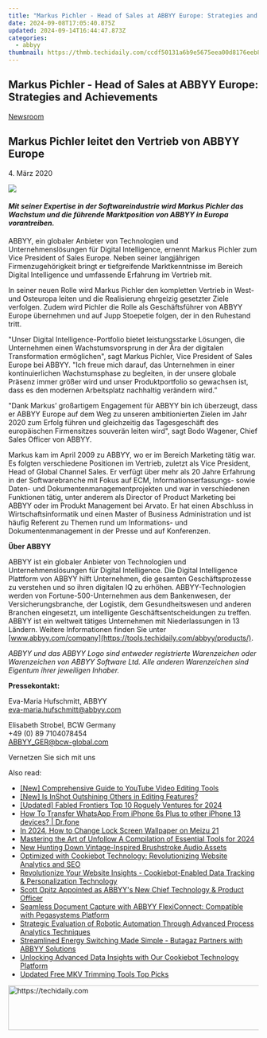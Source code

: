 ```yaml
---
title: "Markus Pichler - Head of Sales at ABBYY Europe: Strategies and Achievements"
date: 2024-09-08T17:05:40.875Z
updated: 2024-09-14T16:44:47.873Z
categories:
  - abbyy
thumbnail: https://thmb.techidaily.com/ccdf50131a6b9e5675eea00d8176eeb8be6c7d5597ded286e2b977dc206141e5.jpg
---
```


## Markus Pichler - Head of Sales at ABBYY Europe: Strategies and Achievements

[Newsroom](https://tools.techidaily.com/abbyy/products/)

## Markus Pichler leitet den Vertrieb von ABBYY Europe

4\. März 2020

![](https://content.abbyy.com/-/media/project/abbyy/abbyy/branchtemplates/shutterstock_1272462163_1296-x-729.jpg?h=729&iar=0&w=1296)

#### _Mit seiner Expertise in der Softwareindustrie wird Markus Pichler das Wachstum und die führende Marktposition von ABBYY in Europa vorantreiben._ 

ABBYY, ein globaler Anbieter von Technologien und Unternehmenslösungen für Digital Intelligence, ernennt Markus Pichler zum Vice President of Sales Europe. Neben seiner langjährigen Firmenzugehörigkeit bringt er tiefgreifende Marktkenntnisse im Bereich Digital Intelligence und umfassende Erfahrung im Vertrieb mit.

In seiner neuen Rolle wird Markus Pichler den kompletten Vertrieb in West- und Osteuropa leiten und die Realisierung ehrgeizig gesetzter Ziele verfolgen. Zudem wird Pichler die Rolle als Geschäftsführer von ABBYY Europe übernehmen und auf Jupp Stoepetie folgen, der in den Ruhestand tritt.

"Unser Digital Intelligence-Portfolio bietet leistungsstarke Lösungen, die Unternehmen einen Wachstumsvorsprung in der Ära der digitalen Transformation ermöglichen", sagt Markus Pichler, Vice President of Sales Europe bei ABBYY. "Ich freue mich darauf, das Unternehmen in einer kontinuierlichen Wachstumsphase zu begleiten, in der unsere globale Präsenz immer größer wird und unser Produktportfolio so gewachsen ist, dass es den modernen Arbeitsplatz nachhaltig verändern wird.”

"Dank Markus’ großartigem Engagement für ABBYY bin ich überzeugt, dass er ABBYY Europe auf dem Weg zu unseren ambitionierten Zielen im Jahr 2020 zum Erfolg führen und gleichzeitig das Tagesgeschäft des europäischen Firmensitzes souverän leiten wird", sagt Bodo Wagener, Chief Sales Officer von ABBYY.

Markus kam im April 2009 zu ABBYY, wo er im Bereich Marketing tätig war. Es folgten verschiedene Positionen im Vertrieb, zuletzt als Vice President, Head of Global Channel Sales. Er verfügt über mehr als 20 Jahre Erfahrung in der Softwarebranche mit Fokus auf ECM, Informationserfassungs- sowie Daten- und Dokumentenmanagementprojekten und war in verschiedenen Funktionen tätig, unter anderem als Director of Product Marketing bei ABBYY oder im Produkt Management bei Arvato. Er hat einen Abschluss in Wirtschaftsinformatik und einen Master of Business Administration und ist häufig Referent zu Themen rund um Informations- und Dokumentenmanagement in der Presse und auf Konferenzen.

**Über ABBYY**

ABBYY ist ein globaler Anbieter von Technologien und Unternehmenslösungen für Digital Intelligence. Die Digital Intelligence Plattform von ABBYY hilft Unternehmen, die gesamten Geschäftsprozesse zu verstehen und so ihren digitalen IQ zu erhöhen. ABBYY-Technologien werden von Fortune-500-Unternehmen aus dem Bankenwesen, der Versicherungsbranche, der Logistik, dem Gesundheitswesen und anderen Branchen eingesetzt, um intelligente Geschäftsentscheidungen zu treffen. ABBYY ist ein weltweit tätiges Unternehmen mit Niederlassungen in 13 Ländern. Weitere Informationen finden Sie unter [www.abbyy.com/company](https://tools.techidaily.com/abbyy/products/).

_ABBYY und das ABBYY Logo sind entweder registrierte Warenzeichen oder Warenzeichen von ABBYY Software Ltd. Alle anderen Warenzeichen sind Eigentum ihrer jeweiligen Inhaber._

**Pressekontakt:**

Eva-Maria Hufschmitt, ABBYY  
[eva-maria.hufschmitt@abbyy.com](https://tools.techidaily.com/abbyy/products/)

Elisabeth Strobel, BCW Germany  
+49 (0) 89 7104078454  
[ABBYY\_GER@bcw-global.com](https://tools.techidaily.com/abbyy/products/)

Vernetzen Sie sich mit uns

<ins class="adsbygoogle"
     style="display:block"
     data-ad-format="autorelaxed"
     data-ad-client="ca-pub-7571918770474297"
     data-ad-slot="1223367746"></ins>

<ins class="adsbygoogle"
     style="display:block"
     data-ad-client="ca-pub-7571918770474297"
     data-ad-slot="8358498916"
     data-ad-format="auto"
     data-full-width-responsive="true"></ins>

<span class="atpl-alsoreadstyle">Also read:</span>
<div><ul>
<li><a href="https://youtube-zero.techidaily.com/omprehensive-guide-to-youtube-video-editing-tools/"><u>[New] Comprehensive Guide to YouTube Video Editing Tools</u></a></li>
<li><a href="https://some-skills.techidaily.com/new-is-inshot-outshining-others-in-editing-features/"><u>[New] Is InShot Outshining Others in Editing Features?</u></a></li>
<li><a href="https://screen-activity-recording.techidaily.com/updated-fabled-frontiers-top-10-roguely-ventures-for-2024/"><u>[Updated] Fabled Frontiers Top 10 Roguely Ventures for 2024</u></a></li>
<li><a href="https://review-topics.techidaily.com/how-to-transfer-whatsapp-from-iphone-6s-plus-to-other-iphone-13-devices-drfone-by-drfone-transfer-whatsapp-from-ios-transfer-whatsapp-from-ios/"><u>How To Transfer WhatsApp From iPhone 6s Plus to other iPhone 13 devices? | Dr.fone</u></a></li>
<li><a href="https://android-unlock.techidaily.com/in-2024-how-to-change-lock-screen-wallpaper-on-meizu-21-by-drfone-android/"><u>In 2024, How to Change Lock Screen Wallpaper on Meizu 21</u></a></li>
<li><a href="https://twitter-videos.techidaily.com/mastering-the-art-of-unfollow-a-compilation-of-essential-tools-for-2024/"><u>Mastering the Art of Unfollow A Compilation of Essential Tools for 2024</u></a></li>
<li><a href="https://voice-adjusting.techidaily.com/new-hunting-down-vintage-inspired-brushstroke-audio-assets/"><u>New Hunting Down Vintage-Inspired Brushstroke Audio Assets</u></a></li>
<li><a href="https://solve-hot.techidaily.com/optimized-with-cookiebot-technology-revolutionizing-website-analytics-and-seo/"><u>Optimized with Cookiebot Technology: Revolutionizing Website Analytics and SEO</u></a></li>
<li><a href="https://solve-hot.techidaily.com/revolutionize-your-website-insights-cookiebot-enabled-data-tracking-and-personalization-technology/"><u>Revolutionize Your Website Insights - Cookiebot-Enabled Data Tracking & Personalization Technology</u></a></li>
<li><a href="https://solve-hot.techidaily.com/scott-opitz-appointed-as-abbyys-new-chief-technology-and-product-officer/"><u>Scott Opitz Appointed as ABBYY's New Chief Technology & Product Officer</u></a></li>
<li><a href="https://solve-hot.techidaily.com/seamless-document-capture-with-abbyy-flexiconnect-compatible-with-pegasystems-platform/"><u>Seamless Document Capture with ABBYY FlexiConnect: Compatible with Pegasystems Platform</u></a></li>
<li><a href="https://solve-hot.techidaily.com/strategic-evaluation-of-robotic-automation-through-advanced-process-analytics-techniques/"><u>Strategic Evaluation of Robotic Automation Through Advanced Process Analytics Techniques</u></a></li>
<li><a href="https://solve-hot.techidaily.com/streamlined-energy-switching-made-simple-butagaz-partners-with-abbyy-solutions/"><u>Streamlined Energy Switching Made Simple - Butagaz Partners with ABBYY Solutions</u></a></li>
<li><a href="https://solve-hot.techidaily.com/unlocking-advanced-data-insights-with-our-cookiebot-technology-platform/"><u>Unlocking Advanced Data Insights with Our Cookiebot Technology Platform</u></a></li>
<li><a href="https://video-creation-software.techidaily.com/updated-free-mkv-trimming-tools-top-picks/"><u>Updated Free MKV Trimming Tools Top Picks</u></a></li>
</ul></div>

<!-- affiliate ads begin -->
<a href="https://ephamedtechinc.pxf.io/c/5597632/2130530/26400" target="_top" id="2130530">
  <img src="//a.impactradius-go.com/display-ad/26400-2130530" border="0" alt="https://techidaily.com" width="728" height="90"/>
</a>
<img height="0" width="0" src="https://ephamedtechinc.pxf.io/i/5597632/2130530/26400" style="position:absolute;visibility:hidden;" border="0" />
<!-- affiliate ads end -->

